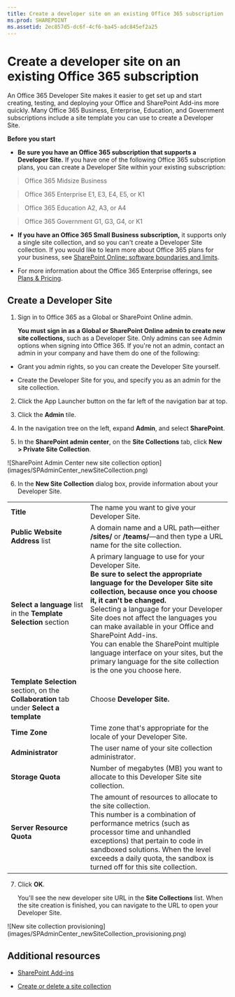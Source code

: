 ```yaml
---
title: Create a developer site on an existing Office 365 subscription
ms.prod: SHAREPOINT
ms.assetid: 2ec857d5-dc6f-4cf6-ba45-adc845ef2a25
---
```



# Create a developer site on an existing Office 365 subscription
An Office 365 Developer Site makes it easier to get set up and start creating, testing, and deploying your Office and SharePoint Add-ins more quickly. Many Office 365 Business, Enterprise, Education, and Government subscriptions include a site template you can use to create a Developer Site.
 




 **Before you start**
- **Be sure you have an Office 365 subscription that supports a Developer Site.** If you have one of the following Office 365 subscription plans, you can create a Developer Site within your existing subscription:





> Office 365 Midsize Business






> Office 365 Enterprise E1, E3, E4, E5, or K1






> Office 365 Education A2, A3, or A4






> Office 365 Government G1, G3, G4, or K1


- **If you have an Office 365 Small Business subscription,** it supports only a single site collection, and so you can't create a Developer Site collection. If you would like to learn more about Office 365 plans for your business, see [SharePoint Online: software boundaries and limits](http://office.microsoft.com/en-us/office365-sharepoint-online-enterprise-help/sharepoint-online-software-boundaries-and-limits-HA102694293.aspx).


- For more information about the Office 365 Enterprise offerings, see  [Plans &amp; Pricing](http://products.office.com/en-us/business/office-365-enterprise-e1-business-software ).



## Create a Developer Site
<a name="bk_createdevsite"> </a>


1. Sign in to Office 365 as a Global or SharePoint Online admin.

    **You must sign in as a Global or SharePoint Online admin to create new site collections,** such as a Developer Site. Only admins can see Admin options when signing into Office 365. If you're not an admin, contact an admin in your company and have them do one of the following:

  - Grant you admin rights, so you can create the Developer Site yourself.


  - Create the Developer Site for you, and specify you as an admin for the site collection.


2. Click the App Launcher button on the far left of the navigation bar at top.


3. Click the **Admin** tile.


4. In the navigation tree on the left, expand **Admin**, and select **SharePoint**.


5. In the **SharePoint admin center**, on the **Site Collections** tab, click **New > Private Site Collection**.

!\[SharePoint Admin Center new site collection option](images/SPAdminCenter_newSiteCollection.png)





6. In the **New Site Collection** dialog box, provide information about your Developer Site.

|||
|:-----|:-----|
|**Title** <br/> |The name you want to give your Developer Site.  <br/> |
|**Public Website Address** list <br/> |A domain name and a URL path—either **/sites/** or **/teams/**—and then type a URL name for the site collection.  <br/> |
|**Select a language** list in the **Template Selection** section <br/> |A primary language to use for your Developer Site.  <br/> **Be sure to select the appropriate language for the Developer Site site collection, because once you choose it, it can't be changed.** <br/> Selecting a language for your Developer Site does not affect the languages you can make available in your Office and SharePoint Add-ins.  <br/> You can enable the SharePoint multiple language interface on your sites, but the primary language for the site collection is the one you choose here.  <br/> |
|**Template Selection** section, on the **Collaboration** tab under **Select a template** <br/> |Choose **Developer Site.** <br/> |
|**Time Zone** <br/> |Time zone that's appropriate for the locale of your Developer Site.  <br/> |
|**Administrator** <br/> |The user name of your site collection administrator.  <br/> |
|**Storage Quota** <br/> |Number of megabytes (MB) you want to allocate to this Developer Site site collection.  <br/> |
|**Server Resource Quota** <br/> |The amount of resources to allocate to the site collection.  <br/> This number is a combination of performance metrics (such as processor time and unhandled exceptions) that pertain to code in sandboxed solutions. When the level exceeds a daily quota, the sandbox is turned off for this site collection.  <br/> |
 
7. Click **OK**.

    You'll see the new developer site URL in the **Site Collections** list. When the site creation is finished, you can navigate to the URL to open your Developer Site.

!\[New site collection provisioning](images/SPAdminCenter_newSiteCollection_provisioning.png)






## Additional resources
<a name="bk_addresources"> </a>


-  [SharePoint Add-ins](sharepoint-add-ins.md)


-  [Create or delete a site collection](http://office.microsoft.com/en-us/office365-sharepoint-online-enterprise-help/create-or-delete-a-site-collection-HA102772354.aspx?CTT=1)



